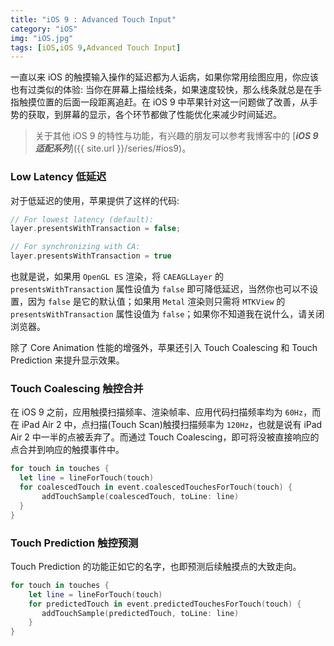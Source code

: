 ```yaml
---
title: "iOS 9 : Advanced Touch Input"
category: "iOS"
img: "iOS.jpg"
tags: [iOS,iOS 9,Advanced Touch Input]
---
```

一直以来 iOS 的触摸输入操作的延迟都为人诟病，如果你常用绘图应用，你应该也有过类似的体验: 当你在屏幕上描绘线条，如果速度较快，那么线条就总是在手指触摸位置的后面一段距离追赶。在 iOS 9 中苹果针对这一问题做了改善，从手势的获取，到屏幕的显示，各个环节都做了性能优化来减少时间延迟。

> 关于其他 iOS 9 的特性与功能，有兴趣的朋友可以参考我博客中的 [***iOS 9 适配系列***]({{ site.url }}/series/#ios9)。

### Low Latency 低延迟

对于低延迟的使用，苹果提供了这样的代码:

```swift
// For lowest latency (default):
layer.presentsWithTransaction = false;

// For synchronizing with CA:
layer.presentsWithTransaction = true
```


也就是说，如果用 `OpenGL ES` 渲染，将 `CAEAGLLayer` 的 `presentsWithTransaction` 属性设值为 `false` 即可降低延迟，当然你也可以不设置，因为 `false` 是它的默认值；如果用 `Metal` 渲染则只需将 `MTKView` 的 `presentsWithTransaction` 属性设值为 `false`；如果你不知道我在说什么，请关闭浏览器。

除了 Core Animation 性能的增强外，苹果还引入 Touch Coalescing 和  Touch Prediction 来提升显示效果。

### Touch Coalescing 触控合并

在 iOS 9 之前，应用触摸扫描频率、渲染帧率、应用代码扫描频率均为 `60Hz`，而在 iPad Air 2 中，点扫描(Touch Scan)触摸扫描频率为 `120Hz`，也就是说有 iPad Air 2 中一半的点被丢弃了。而通过 Touch Coalescing，即可将没被直接响应的点合并到响应的触摸事件中。

```swift
for touch in touches {
  let line = lineForTouch(touch)
  for coalescedTouch in event.coalescedTouchesForTouch(touch) {
       addTouchSample(coalescedTouch, toLine: line)
  }
}
```



### Touch Prediction 触控预测

Touch Prediction 的功能正如它的名字，也即预测后续触摸点的大致走向。

```swift
for touch in touches {
	let line = lineForTouch(touch)
	for predictedTouch in event.predictedTouchesForTouch(touch) {
	   addTouchSample(predictedTouch, toLine: line)
	}
}
```




